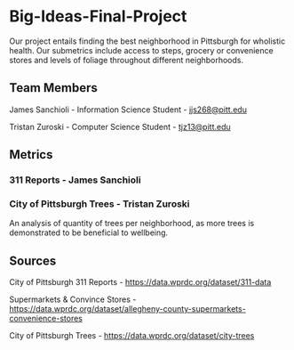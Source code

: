 # Big-Ideas-Final-Project

Our project entails finding the best neighborhood in Pittsburgh for wholistic health. Our submetrics include access to steps, grocery or convenience stores and levels of foliage throughout different neighborhoods. 


## Team Members
James Sanchioli - Information Science Student - jjs268@pitt.edu

Tristan Zuroski - Computer Science Student - tjz13@pitt.edu

## Metrics
### 311 Reports - James Sanchioli
### City of Pittsburgh Trees - Tristan Zuroski
An analysis of quantity of trees per neighborhood, as more trees is demonstrated to be beneficial to wellbeing.

## Sources

City of Pittsburgh 311 Reports - https://data.wprdc.org/dataset/311-data

Supermarkets & Convince Stores - https://data.wprdc.org/dataset/allegheny-county-supermarkets-convenience-stores

City of Pittsburgh Trees - https://data.wprdc.org/dataset/city-trees

